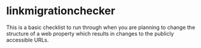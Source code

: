 # linkmigrationchecker
This is a basic checklist to run through when you are planning to change the structure of a web property which results in changes to the publicly accessible URLs.
